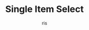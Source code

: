 ---
layout: demo
title: Single Item Select
author: ris
image: '/images/tries-1.png'
description: 'The most vanilla of examples.'
categories:
- demos
tags:
- tagging
---